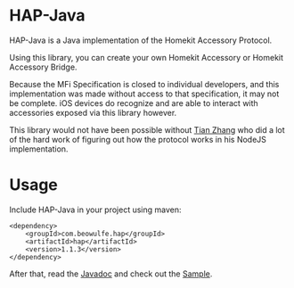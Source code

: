 HAP-Java
=========
HAP-Java is a Java implementation of the Homekit Accessory Protocol.

Using this library, you can create your own Homekit Accessory or Homekit Accessory Bridge.

Because the MFi Specification is closed to individual developers, and this implementation was made without access to that specification, it may not be complete. iOS devices do recognize and are able to interact with accessories exposed via this library however.

This library would not have been possible without [Tian Zhang](https://github.com/KhaosT) who did a lot of the hard work of figuring out how the protocol works in his NodeJS implementation.

Usage
=========
Include HAP-Java in your project using maven:
```
<dependency>
	<groupId>com.beowulfe.hap</groupId>
	<artifactId>hap</artifactId>
	<version>1.1.3</version>
</dependency>
```

After that, read the [Javadoc](http://beowulfe.github.io/HAP-Java/apidocs/) and check out the [Sample](https://github.com/beowulfe/HAP-Java/tree/sample).